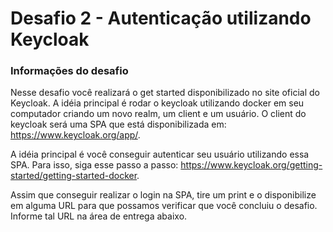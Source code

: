 # Desafio 2 - Autenticação utilizando Keycloak

### Informações do desafio
Nesse desafio você realizará o get started disponibilizado no site oficial do Keycloak. A idéia principal é rodar o keycloak utilizando docker em seu computador criando um novo realm, um client e um usuário. O client do keycloak será uma SPA que está disponibilizada em: https://www.keycloak.org/app/.

A idéia principal é você conseguir autenticar seu usuário utilizando essa SPA. Para isso, siga esse passo a passo: https://www.keycloak.org/getting-started/getting-started-docker.

Assim que conseguir realizar o login na SPA, tire um print e o disponibilize em alguma URL para que possamos verificar que você concluiu o desafio. Informe tal URL na área de entrega abaixo.
